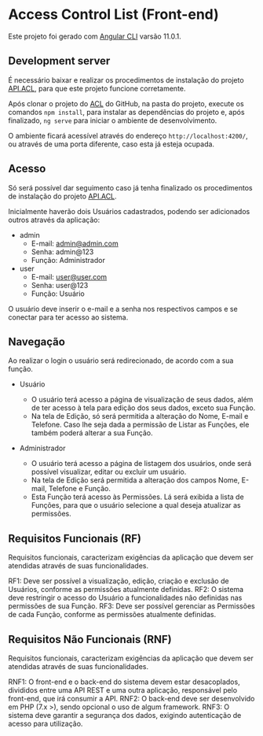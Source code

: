 # Access Control List (Front-end)

Este projeto foi gerado com [Angular CLI](https://github.com/angular/angular-cli) varsão 11.0.1.

## Development server

É necessário baixar e realizar os procedimentos de instalação do projeto [API.ACL](https://github.com/flailton/api.acl), para que este projeto funcione corretamente.

Após clonar o projeto do [ACL](https://github.com/flailton/acl) do GitHub, na pasta do projeto, execute os comandos `npm install`, para instalar as dependências do projeto e, após finalizado, `ng serve` para iniciar o ambiente de desenvolvimento. 

O ambiente ficará acessível através do endereço `http://localhost:4200/`, ou através de uma porta diferente, caso esta já esteja ocupada.

## Acesso

Só será possível dar seguimento caso já tenha finalizado os procedimentos de instalação do projeto [API.ACL](https://github.com/flailton/api.acl).

Inicialmente haverão dois Usuários cadastrados, podendo ser adicionados outros através da aplicação:
- admin
  - E-mail: admin@admin.com
  - Senha:  admin@123
  - Função: Administrador
- user
  - E-mail: user@user.com
  - Senha:  user@123
  - Função: Usuário

O usuário deve inserir o e-mail e a senha nos respectivos campos e se conectar para ter acesso ao sistema.

## Navegação

Ao realizar o login o usuário será redirecionado, de acordo com a sua função.
- Usuário
  - O usuário terá acesso a página de visualização de seus dados, além de ter acesso à tela para edição dos seus dados, exceto sua Função.
  - Na tela de Edição, só será permitida a alteração do Nome, E-mail e Telefone. Caso lhe seja dada a permissão de Listar as Funções, ele também poderá alterar a sua Função.
  
- Administrador
  - O usuário terá acesso a página de listagem dos usuários, onde será possível visualizar, editar ou excluir um usuário.
  - Na tela de Edição será permitida a alteração dos campos Nome, E-mail, Telefone e Função.
  - Esta Função terá acesso às Permissões. Lá será exibida a lista de Funções, para que o usuário selecione a qual deseja atualizar as permissões.

## Requisitos Funcionais (RF)

Requisitos funcionais, caracterizam exigências da aplicação que devem ser atendidas através de suas funcionalidades.

RF1: Deve ser possível a visualização, edição, criação e exclusão de Usuários, conforme as permissões atualmente definidas.
RF2: O sistema deve restringir o acesso do Usuário a funcionalidades não definidas nas permissões de sua Função.
RF3: Deve ser possível gerenciar as Permissões de cada Função, conforme as permissões atualmente definidas.

## Requisitos Não Funcionais (RNF)

Requisitos funcionais, caracterizam exigências da aplicação que devem ser atendidas através de suas funcionalidades.

RNF1: O front-end e o back-end do sistema devem estar desacoplados, divididos entre uma API REST e uma outra aplicação, responsável pelo front-end, que irá consumir a API.
RNF2: O back-end deve ser desenvolvido em PHP (7.x >), sendo opcional o uso de algum framework.
RNF3: O sistema deve garantir a segurança dos dados, exigindo autenticação de acesso para utilização.
